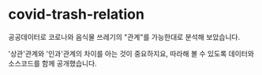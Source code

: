 # covid-trash-relation

공공데이터로 코로나와 음식물 쓰레기의 "관계"를 가능한대로 분석해 보았습니다.  

'상관'관계와 '인과'관계의 차이를 아는 것이 중요하지요, 따라해 볼 수 있도록 데이터와 소스코드를 함께 공개했습니다.

